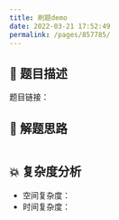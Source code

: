 ```yaml
---
title: 刷题demo
date: 2022-03-21 17:52:49
permalink: /pages/857785/
---
```

## 📃 题目描述

题目链接：

## 🔔 解题思路


```java

```

## 💥 复杂度分析

- 空间复杂度：
- 时间复杂度：

